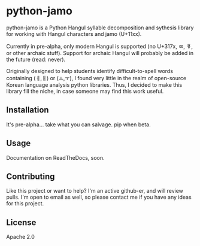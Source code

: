 python-jamo
===========

python-jamo is a Python Hangul syllable decomposition and sythesis library
for working with Hangul characters and jamo (U+11xx).

Currently in pre-alpha, only modern Hangul is supported
(no U+317x, ㆀ, ㆄ, or other archaic stuff).
Support for archaic Hangul will probably be added in the future (read: never).

Originally designed to help students identify difficult-to-spell
words containing (ㅔ,ㅐ) or (ㅗ,ㅜ), I found very little in the realm of
open-source Korean language analysis python libraries. Thus, I decided to
make this library fill the niche, in case someone may find this work useful.


Installation
------------

It's pre-alpha... take what you can salvage.
pip when beta.


Usage
-----

Documentation on ReadTheDocs, soon.


Contributing
------------

Like this project or want to help? I'm an active github-er, and will review
pulls. I'm open to email as well, so please contact me if you have any ideas
for this project.


License
-------

Apache 2.0
